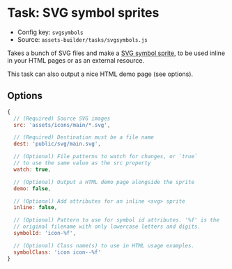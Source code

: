 # Task: SVG symbol sprites

- Config key: `svgsymbols`
- Source: `assets-builder/tasks/svgsymbols.js`

Takes a bunch of SVG files and make a [SVG symbol sprite](https://fvsch.com/code/svg-icons/how-to/), to be used inline in your HTML pages or as an external resource.

This task can also output a nice HTML demo page (see options).

## Options

```js
{
  // (Required) Source SVG images
  src: 'assets/icons/main/*.svg',

  // (Required) Destination must be a file name
  dest: 'public/svg/main.svg',

  // (Optional) File patterns to watch for changes, or `true`
  // to use the same value as the src property
  watch: true,

  // (Optional) Output a HTML demo page alongside the sprite
  demo: false,

  // (Optional) Add attributes for an inline <svg> sprite
  inline: false,

  // (Optional) Pattern to use for symbol id attributes. '%f' is the
  // original filename with only lowercase letters and digits.
  symbolId: 'icon-%f',

  // (Optional) Class name(s) to use in HTML usage examples.
  symbolClass: 'icon icon--%f'
}
```
